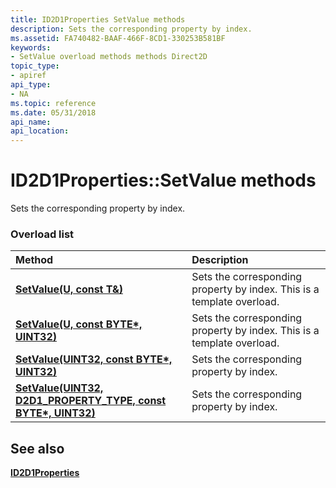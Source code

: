 ```yaml
---
title: ID2D1Properties SetValue methods
description: Sets the corresponding property by index.
ms.assetid: FA740482-BAAF-466F-8CD1-330253B581BF
keywords:
- SetValue overload methods methods Direct2D
topic_type:
- apiref
api_type:
- NA
ms.topic: reference
ms.date: 05/31/2018
api_name: 
api_location: 
---
```


# ID2D1Properties::SetValue methods

Sets the corresponding property by index.

### Overload list



| Method                                                                                            | Description                                                                       |
|:--------------------------------------------------------------------------------------------------|:----------------------------------------------------------------------------------|
| [**SetValue(U, const T&)**](https://msdn.microsoft.com/library/JJ151751(v=VS.85).aspx)                                        | Sets the corresponding property by index. This is a template overload.<br/> |
| [**SetValue(U, const BYTE\*, UINT32)**](https://msdn.microsoft.com/library/JJ151752(v=VS.85).aspx)                            | Sets the corresponding property by index. This is a template overload.<br/> |
| [**SetValue(UINT32, const BYTE\*, UINT32)**](https://msdn.microsoft.com/library/Hh446885(v=VS.85).aspx)                        | Sets the corresponding property by index.<br/>                              |
| [**SetValue(UINT32, D2D1\_PROPERTY\_TYPE, const BYTE\*, UINT32)**](https://msdn.microsoft.com/library/JJ151753(v=VS.85).aspx) | Sets the corresponding property by index.<br/>                              |



## See also

<dl> <dt>

[**ID2D1Properties**](https://msdn.microsoft.com/library/Hh446854(v=VS.85).aspx)
</dt> </dl>

 

 





